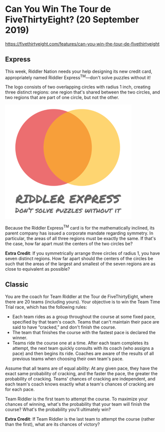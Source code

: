 # Can You Win The Tour de FiveThirtyEight? (20 September 2019)

https://fivethirtyeight.com/features/can-you-win-the-tour-de-fivethirtyeight

## Express

This week, Riddler Nation needs your help designing its new credit card, appropriately named Riddler Express<sup>TM</sup>—don't solve puzzles without it!

The logo consists of two overlapping circles with radius 1 inch, creating three distinct regions: one region that's shared between the two circles, and two regions that are part of one circle, but not the other.

![maze](https://github.com/kennethaw88/Riddler/blob/master/2019-09-20/Riddler_express_card.png)

Because the Riddler Express<sup>TM</sup> card is for the mathematically inclined, its parent company has issued a corporate mandate regarding symmetry.
In particular, the areas of all three regions must be exactly the same.
If that's the case, how far apart must the centers of the two circles be?

**Extra Credit**: If you symmetrically arrange three circles of radius 1, you have seven distinct regions.
How far apart should the centers of the circles be such that the areas of the largest and smallest of the seven regions are as close to equivalent as possible?


## Classic

You are the coach for Team Riddler at the Tour de FiveThirtyEight, where there are 20 teams (including yours).
Your objective is to win the Team Time Trial race, which has the following rules:

* Each team rides as a group throughout the course at some fixed pace, specified by that team's coach. Teams that can't maintain their pace are said to have “cracked,” and don't finish the course.
* The team that finishes the course with the fastest pace is declared the winner.
* Teams ride the course one at a time. After each team completes its attempt, the next team quickly consults with its coach (who assigns a pace) and then begins its ride. Coaches are aware of the results of all previous teams when choosing their own team's pace.

Assume that all teams are of equal ability: At any given pace, they have the exact same probability of cracking, and the faster the pace, the greater the probability of cracking.
Teams' chances of cracking are independent, and each team's coach knows exactly what a team's chances of cracking are for each pace.

Team Riddler is the first team to attempt the course.
To maximize your chances of winning, what's the probability that your team will finish the course?
What's the probability you'll ultimately win?

**Extra Credit**: If Team Riddler is the last team to attempt the course (rather than the first), what are its chances of victory?

